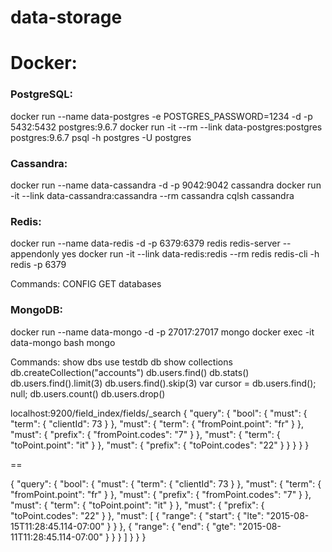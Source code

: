 # data-storage

# Docker:

<h3>PostgreSQL:</h3>
docker run --name data-postgres -e POSTGRES_PASSWORD=1234 -d -p 5432:5432 postgres:9.6.7
docker run -it --rm --link data-postgres:postgres postgres:9.6.7 psql -h postgres -U postgres

<h3>Cassandra:</h3>
docker run --name data-cassandra -d -p 9042:9042 cassandra
docker run -it --link data-cassandra:cassandra --rm cassandra cqlsh cassandra

<h3>Redis:</h3>
docker run --name data-redis -d -p 6379:6379 redis redis-server --appendonly yes
docker run -it --link data-redis:redis --rm redis redis-cli -h redis -p 6379

Commands:
CONFIG GET databases

<h3>MongoDB:</h3>
docker run --name data-mongo -d -p 27017:27017 mongo
docker exec -it data-mongo bash
mongo

Commands:
show dbs
use testdb
db
show collections
db.createCollection("accounts")
db.users.find()
db.stats()
db.users.find().limit(3)
db.users.find().skip(3)
var cursor = db.users.find(); null;
db.users.count()
db.users.drop()

localhost:9200/field_index/fields/_search
{
  "query": {
    "bool": {
      "must": {
        "term": {
          "clientId": 73
        }
      },
      "must": {
        "term": {
          "fromPoint.point": "fr"
        }
      },
      "must": {
        "prefix": {
          "fromPoint.codes": "7"
        }
      },
      "must": {
        "term": {
          "toPoint.point": "it"
        }
      },
      "must": {
        "prefix": {
          "toPoint.codes": "22"
        }
      }
    }
  }
}

==

{
  "query": {
    "bool": {
      "must": {
        "term": {
          "clientId": 73
        }
      },
      "must": {
        "term": {
          "fromPoint.point": "fr"
        }
      },
      "must": {
        "prefix": {
          "fromPoint.codes": "7"
        }
      },
      "must": {
        "term": {
          "toPoint.point": "it"
        }
      },
      "must": {
        "prefix": {
          "toPoint.codes": "22"
        }
      },
      "must": [
            {
              "range": {
                "start": {
                  "lte": "2015-08-15T11:28:45.114-07:00"
                }
              }
            },
            {
              "range": {
                "end": {
                  "gte": "2015-08-11T11:28:45.114-07:00"
                }
              }
            }
          ]
    }
  }
}